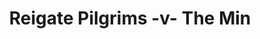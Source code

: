 ---
year: "1990"
serialNumber: "0" 
game: "Reigate Pilgrims"
title: "Reigate Pilgrims -v- The Min"
gameLocation: "Betchworth"
gameDate: "/1990"
result: ""
resultType: ""
type: "game"
---